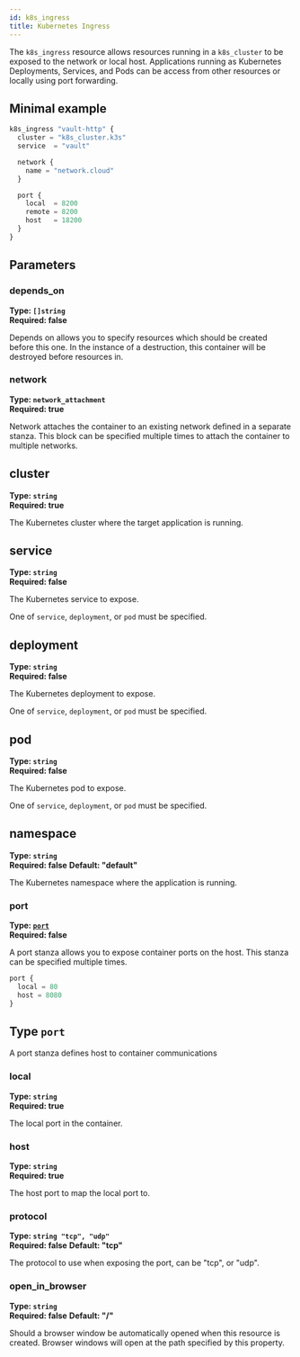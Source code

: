```yaml
---
id: k8s_ingress
title: Kubernetes Ingress
---
```


The `k8s_ingress` resource allows resources running in a `k8s_cluster` to be exposed to the network or local host. Applications running as Kubernetes Deployments, Services, and Pods can be access from other resources or locally using port forwarding.

## Minimal example

```javascript
k8s_ingress "vault-http" {
  cluster = "k8s_cluster.k3s"
  service  = "vault"

  network {
    name = "network.cloud"
  }

  port {
    local  = 8200
    remote = 8200
    host   = 18200
  }
}
```

## Parameters

### depends_on 
**Type: `[]string`**  
**Required: false**

Depends on allows you to specify resources which should be created before this one. In the instance of a destruction, this container will be destroyed before
resources in.

### network
**Type: `network_attachment`**  
**Required: true**

Network attaches the container to an existing network defined in a separate stanza. This block can be specified multiple times to attach the container
to multiple networks.

## cluster
**Type: `string`**  
**Required: true**

The Kubernetes cluster where the target application is running.

## service
**Type: `string`**  
**Required: false**

The Kubernetes service to expose. 

One of `service`, `deployment`, or `pod` must be specified.

## deployment
**Type: `string`**  
**Required: false**

The Kubernetes deployment to expose. 

One of `service`, `deployment`, or `pod` must be specified.

## pod
**Type: `string`**  
**Required: false**

The Kubernetes pod to expose. 

One of `service`, `deployment`, or `pod` must be specified.

## namespace
**Type: `string`**  
**Required: false**
**Default: "default"**

The Kubernetes namespace where the application is running. 

### port
**Type: [`port`](#type-port)**  
**Required: false**

A port stanza allows you to expose container ports on the host. This stanza can be specified multiple times.

```javascript
port {
  local = 80
  host = 8080
}
```

## Type `port`

A port stanza defines host to container communications

### local
**Type: `string`**  
**Required: true**

The local port in the container.

### host
**Type: `string`**  
**Required: true**

The host port to map the local port to.

### protocol
**Type: `string "tcp", "udp"`**  
**Required: false**
**Default: "tcp"**

The protocol to use when exposing the port, can be "tcp", or "udp".

### open_in_browser
**Type: `string`**  
**Required: false**
**Default: "/"**

Should a browser window be automatically opened when this resource is created. Browser windows will open at the path specified by this property.